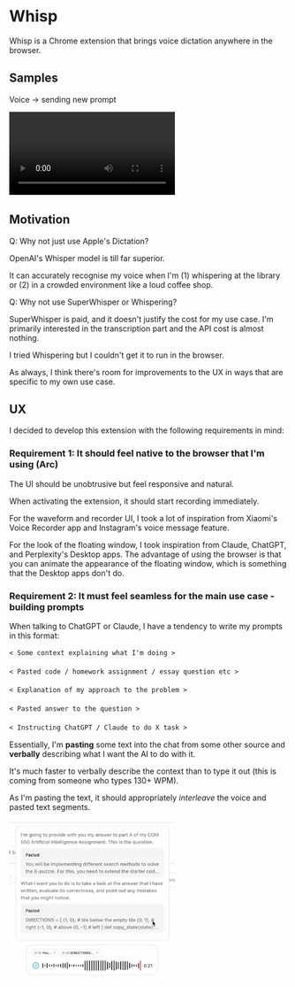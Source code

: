 # Whisp

Whisp is a Chrome extension that brings voice dictation anywhere in the browser.

## Samples

Voice -> sending new prompt

![demo video](docs/screenshots/recording.mov)

## Motivation

Q: Why not just use Apple's Dictation?

OpenAI's Whisper model is till far superior.

It can accurately recognise my voice when I'm (1) whispering at the library
or (2) in a crowded environment like a loud coffee shop.

Q: Why not use SuperWhisper or Whispering?

SuperWhisper is paid, and it doesn't justify the cost for my use case.
I'm primarily interested in the transcription part and the API cost is almost nothing.

I tried Whispering but I couldn't get it to run in the browser.

As always, I think there's room for improvements to the UX in ways that are specific to my own use case.

## UX

I decided to develop this extension with the following requirements in mind:

### Requirement 1: It should feel native to the browser that I'm using (Arc)

The UI should be unobtrusive but feel responsive and natural.

When activating the extension, it should start recording immediately.

For the waveform and recorder UI,
I took a lot of inspiration from Xiaomi's Voice Recorder app and Instagram's voice message feature.

For the look of the floating window, I took inspiration from Claude,
ChatGPT, and Perplexity's Desktop apps.
The advantage of using the browser is that you can animate the appearance of
the floating window, which is something that the Desktop apps don't do.

### Requirement 2: It must feel seamless for the main use case - building prompts

When talking to ChatGPT or Claude, I have a tendency to write my prompts in this format:

```txt
< Some context explaining what I'm doing >

< Pasted code / homework assignment / essay question etc >

< Explanation of my approach to the problem >

< Pasted answer to the question >

< Instructing ChatGPT / Claude to do X task >
```

Essentially, I'm **pasting** some text into the chat from some other source
and **verbally** describing what I want the AI to do with it.

It's much faster to verbally describe the context than to type it out
(this is coming from someone who types 130+ WPM).

As I'm pasting the text, it should appropriately *interleave* the voice
and pasted text segments.

<img src="docs/screenshots/text-interleaving.jpg" width="300" />